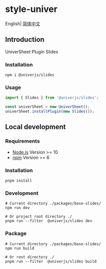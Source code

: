 # style-univer

English| [简体中文](./README-zh.md)

## Introduction

UniverSheet Plugin Slides

### Installation

```shell
npm i @univerjs/slides
```

### Usage

```js
import { Slides } from '@univerjs/slides';

const univerSheet = new UniverSheet();
univerSheet.installPlugin(new Slides());
```

## Local development

### Requirements

-   [Node.js](https://nodejs.org/en/) Version >= 10
-   [npm](https://www.npmjs.com/) Version >= 6

### Installation

```
pnpm install
```

### Development

```
# Current directory ./packages/base-slides/
npm run dev

# Or project root directory ./
pnpm run --filter  @univerjs/slides dev
```

### Package

```
# Current directory ./packages/base-slides/
npm run build

# Or root directory ./
pnpm run --filter  @univerjs/slides build
```
